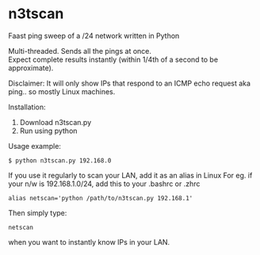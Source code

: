# n3tscan
Faast ping sweep of a /24 network written in Python

Multi-threaded. Sends all the pings at once. </br>Expect complete results instantly (within 1/4th of a second to be approximate).

Disclaimer: It will only show IPs that respond to an ICMP echo request aka ping.. so mostly Linux machines.



Installation:
1. Download n3tscan.py
2. Run using python

Usage example: 

`$ python n3tscan.py 192.168.0`

If you use it regularly to scan your LAN, add it as an alias in Linux 
For eg. if your n/w is 192.168.1.0/24, add this to your .bashrc or .zhrc

`alias netscan='python /path/to/n3tscan.py 192.168.1'`

Then simply type:

`netscan`

when you want to instantly know IPs in your LAN.
